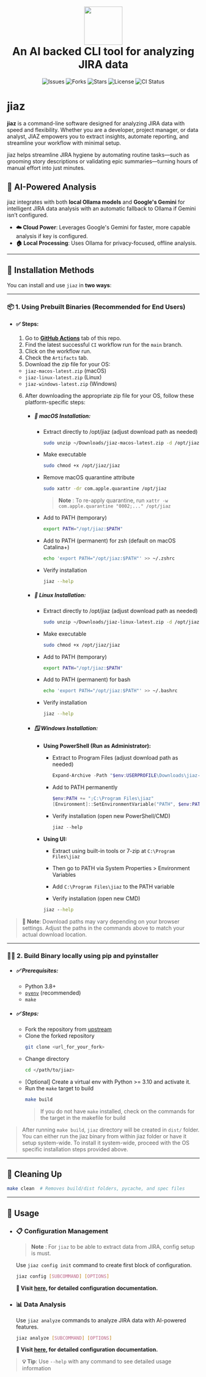 <h1 align="center">
  <img src="https://raw.githubusercontent.com/sankur-codes/jiaz/main/utils/asset/jiaz_logo.jpg" width="100" />
  <br/>
  An AI backed CLI tool for analyzing JIRA data
</h1>

<p align="center">
  <img src="https://img.shields.io/github/issues/sankur-codes/jiaz?style=flat-square&logo=firebase&logoColor=C8332D" alt="Issues"/>
  <img src="https://img.shields.io/github/forks/sankur-codes/jiaz?style=flat-square&logo=transmission&logoColor=897BFF" alt="Forks"/>
  <img src="https://img.shields.io/github/stars/sankur-codes/jiaz?style=flat-square&logo=trustpilot&logoColor=FFFF66" alt="Stars"/>
  <img src="https://img.shields.io/github/license/sankur-codes/jiaz?style=flat-square&logo=open-source-initiative" alt="License"/>
  <img src="https://img.shields.io/github/actions/workflow/status/sankur-codes/jiaz/ci.yaml?branch=main&logo=githubactions" alt="CI Status"/>
</p>


# jiaz

**jiaz** is a command-line software designed for analyzing JIRA data with speed and flexibility. Whether you are a developer, project manager, or data analyst, JIAZ empowers you to extract insights, automate reporting, and streamline your workflow with minimal setup.

jiaz helps streamline JIRA hygiene by automating routine tasks—such as grooming story descriptions or validating epic summaries—turning hours of manual effort into just minutes.

## 🤖 AI-Powered Analysis

jiaz integrates with both **local Ollama models** and **Google's Gemini** for intelligent JIRA data analysis with an automatic fallback to Ollama if Gemini isn’t configured.

- **☁️ Cloud Power**: Leverages Google's Gemini for faster, more capable analysis if key is configured.
- **🏠 Local Processing**: Uses Ollama for privacy-focused, offline analysis.

---

## 🚀 Installation Methods

You can install and use `jiaz` in **two ways**:

---

### 📦 1. Using Prebuilt Binaries (Recommended for End Users)

- #### ✅ Steps:
  1. Go to **[GitHub Actions](https://github.com/sankur-codes/jiaz/actions)** tab of this repo.
  2. Find the latest successful `CI` workflow run for the `main` branch.
  3. Click on the workflow run.
  4. Check the `Artifacts` tab.
  5. Download the zip file for your OS:
    - `jiaz-macos-latest.zip` (macOS)
    - `jiaz-linux-latest.zip` (Linux)
    - `jiaz-windows-latest.zip` (Windows)

  6. After downloading the appropriate zip file for your OS, follow these platform-specific steps:

      - ##### 🍎 macOS Installation:

        - Extract directly to /opt/jiaz (adjust download path as needed)
          ```bash
          sudo unzip ~/Downloads/jiaz-macos-latest.zip -d /opt/jiaz
          ```

        - Make executable
          ```bash
          sudo chmod +x /opt/jiaz/jiaz
          ```

        - Remove macOS quarantine attribute
          ```bash
          sudo xattr -dr com.apple.quarantine /opt/jiaz
          ```
          > **Note** : To re-apply quarantine, run `xattr -w com.apple.quarantine "0002;..." /opt/jiaz`

        - Add to PATH (temporary)
          ```bash
          export PATH="/opt/jiaz:$PATH"
          ```

        - Add to PATH (permanent) for zsh (default on macOS Catalina+)
          ```bash
          echo 'export PATH="/opt/jiaz:$PATH"' >> ~/.zshrc
          ```

        - Verify installation
          ```bash
          jiaz --help
          ```

      - ##### 🐧 Linux Installation:

        
        - Extract directly to /opt/jiaz (adjust download path as needed)
          ```bash
          sudo unzip ~/Downloads/jiaz-linux-latest.zip -d /opt/jiaz
          ```

        - Make executable
          ```bash
          sudo chmod +x /opt/jiaz/jiaz
          ```

        - Add to PATH (temporary)
          ```bash
          export PATH="/opt/jiaz:$PATH"
          ```

        - Add to PATH (permanent) for bash
          ```bash
          echo 'export PATH="/opt/jiaz:$PATH"' >> ~/.bashrc
          ```

        - Verify installation
          ```bash
          jiaz --help
          ```

      - ##### 🪟 Windows Installation:

        - **Using PowerShell (Run as Administrator):**
          - Extract to Program Files (adjust download path as needed)
            ```powershell
            Expand-Archive -Path "$env:USERPROFILE\Downloads\jiaz-windows-latest.zip" -DestinationPath "C:\Program Files\jiaz"
            ```

          - Add to PATH permanently
            ```powershell
            $env:PATH += ";C:\Program Files\jiaz"
            [Environment]::SetEnvironmentVariable("PATH", $env:PATH, [EnvironmentVariableTarget]::Machine)
            ```

          - Verify installation (open new PowerShell/CMD)
            ```powershell
            jiaz --help
            ```

        - **Using UI:**
            - Extract using built-in tools or 7-zip at `C:\Program Files\jiaz`
            - Then go to PATH via System Properties > Environment Variables
            - Add `C:\Program Files\jiaz` to the PATH variable

            - Verify installation (open new CMD)
            ```cmd
            jiaz --help
            ```

> **📝 Note**: Download paths may vary depending on your browser settings. Adjust the paths in the commands above to match your actual download location.

---

### 🧑‍💻 2. Build Binary locally using pip and pyinstaller

- ##### ✅ Prerequisites:
  - Python 3.8+
  - [`pyenv`](https://github.com/pyenv/pyenv) (recommended)
  - `make`

- ##### ✅ Steps:

  - Fork the repository from [upstream](https://github.com/sankur-codes/jiaz)
  - Clone the forked repository
      ```bash
      git clone <url_for_your_fork>
      ```
  - Change directory
      ```bash
      cd </path/to/jiaz>
      ```
  - [Optional] Create a virtual env with Python >= 3.10 and activate it.
  - Run the `make` target to build
      ```bash
      make build
      ```
      > If you do not have `make` installed, check on the commands for the target in the makefile for build


> After running `make build`, `jiaz` directory will be created in `dist/` folder. You can either run the jiaz binary from within jiaz folder or have it setup system-wide.
> To install it system-wide, proceed with the OS specific installation steps provided above.

---

## 🧹 Cleaning Up

```bash
make clean  # Removes build/dist folders, pycache, and spec files
```

---

## 🧪 Usage


- ### 📋 Configuration Management
  > **Note** : For `jiaz` to be able to extract data from JIRA, config setup is must. 

  Use `jiaz config init` command to create first block of configuration.

  ```bash
  jiaz config [SUBCOMMAND] [OPTIONS]
  ```

  **📖 Visit [here](jiaz/commands/config/README.md), for detailed configuration documentation.**

- ### 📊 Data Analysis  

  Use `jiaz analyze` commands to analyze JIRA data with AI-powered features.

  ```bash
  jiaz analyze [SUBCOMMAND] [OPTIONS]
  ```

  **📖 Visit [here](jiaz/commands/analyze/README.md), for detailed configuration documentation.**

> **💡 Tip**: Use `--help` with any command to see detailed usage information
